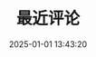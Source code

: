 ---
title: 最近评论
date: 2025-01-01 13:43:20
type: recentcomment
cover: ""
desc: 最近评论
leftend: ""
rightend: ""
---